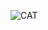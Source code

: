 ![CAT](https://user-images.githubusercontent.com/103604957/171729515-ad3ae6f6-ade4-4159-9b9d-097b66fa891e.png)
